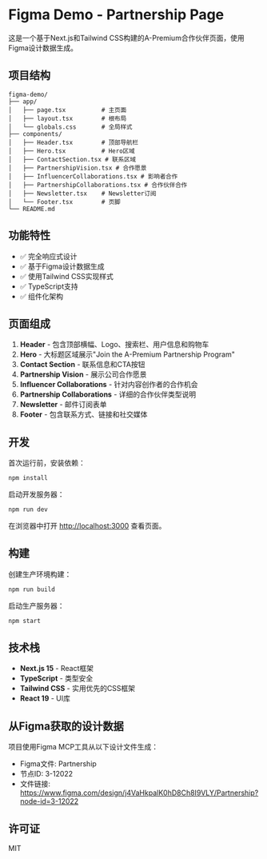 # Figma Demo - Partnership Page

这是一个基于Next.js和Tailwind CSS构建的A-Premium合作伙伴页面，使用Figma设计数据生成。

## 项目结构

```
figma-demo/
├── app/
│   ├── page.tsx          # 主页面
│   ├── layout.tsx        # 根布局
│   └── globals.css       # 全局样式
├── components/
│   ├── Header.tsx        # 顶部导航栏
│   ├── Hero.tsx          # Hero区域
│   ├── ContactSection.tsx # 联系区域
│   ├── PartnershipVision.tsx # 合作愿景
│   ├── InfluencerCollaborations.tsx # 影响者合作
│   ├── PartnershipCollaborations.tsx # 合作伙伴合作
│   ├── Newsletter.tsx    # Newsletter订阅
│   └── Footer.tsx        # 页脚
└── README.md
```

## 功能特性

- ✅ 完全响应式设计
- ✅ 基于Figma设计数据生成
- ✅ 使用Tailwind CSS实现样式
- ✅ TypeScript支持
- ✅ 组件化架构

## 页面组成

1. **Header** - 包含顶部横幅、Logo、搜索栏、用户信息和购物车
2. **Hero** - 大标题区域展示"Join the A-Premium Partnership Program"
3. **Contact Section** - 联系信息和CTA按钮
4. **Partnership Vision** - 展示公司合作愿景
5. **Influencer Collaborations** - 针对内容创作者的合作机会
6. **Partnership Collaborations** - 详细的合作伙伴类型说明
7. **Newsletter** - 邮件订阅表单
8. **Footer** - 包含联系方式、链接和社交媒体

## 开发

首次运行前，安装依赖：

```bash
npm install
```

启动开发服务器：

```bash
npm run dev
```

在浏览器中打开 [http://localhost:3000](http://localhost:3000) 查看页面。

## 构建

创建生产环境构建：

```bash
npm run build
```

启动生产服务器：

```bash
npm start
```

## 技术栈

- **Next.js 15** - React框架
- **TypeScript** - 类型安全
- **Tailwind CSS** - 实用优先的CSS框架
- **React 19** - UI库

## 从Figma获取的设计数据

项目使用Figma MCP工具从以下设计文件生成：

- Figma文件: Partnership
- 节点ID: 3-12022
- 文件链接: https://www.figma.com/design/j4VaHkpalK0hD8Ch8I9VLY/Partnership?node-id=3-12022

## 许可证

MIT
